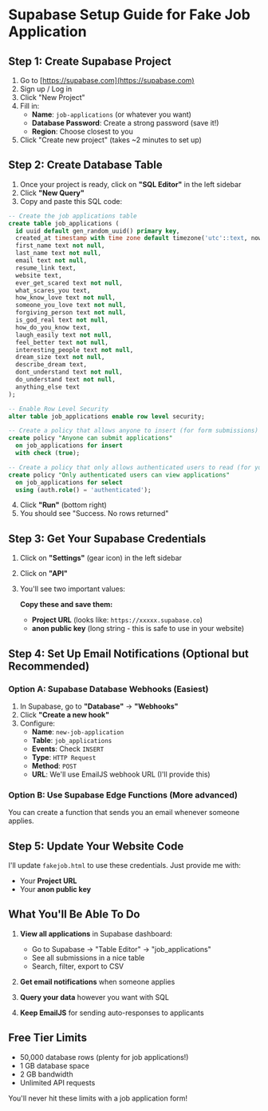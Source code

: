 # Supabase Setup Guide for Fake Job Application

## Step 1: Create Supabase Project

1. Go to [https://supabase.com](https://supabase.com)
2. Sign up / Log in
3. Click "New Project"
4. Fill in:
   - **Name**: `job-applications` (or whatever you want)
   - **Database Password**: Create a strong password (save it!)
   - **Region**: Choose closest to you
5. Click "Create new project" (takes ~2 minutes to set up)

## Step 2: Create Database Table

1. Once your project is ready, click on **"SQL Editor"** in the left sidebar
2. Click **"New Query"**
3. Copy and paste this SQL code:

```sql
-- Create the job applications table
create table job_applications (
  id uuid default gen_random_uuid() primary key,
  created_at timestamp with time zone default timezone('utc'::text, now()) not null,
  first_name text not null,
  last_name text not null,
  email text not null,
  resume_link text,
  website text,
  ever_get_scared text not null,
  what_scares_you text,
  how_know_love text not null,
  someone_you_love text not null,
  forgiving_person text not null,
  is_god_real text not null,
  how_do_you_know text,
  laugh_easily text not null,
  feel_better text not null,
  interesting_people text not null,
  dream_size text not null,
  describe_dream text,
  dont_understand text not null,
  do_understand text not null,
  anything_else text
);

-- Enable Row Level Security
alter table job_applications enable row level security;

-- Create a policy that allows anyone to insert (for form submissions)
create policy "Anyone can submit applications"
  on job_applications for insert
  with check (true);

-- Create a policy that only allows authenticated users to read (for you)
create policy "Only authenticated users can view applications"
  on job_applications for select
  using (auth.role() = 'authenticated');
```

4. Click **"Run"** (bottom right)
5. You should see "Success. No rows returned"

## Step 3: Get Your Supabase Credentials

1. Click on **"Settings"** (gear icon) in the left sidebar
2. Click on **"API"**
3. You'll see two important values:

   **Copy these and save them:**
   - **Project URL** (looks like: `https://xxxxx.supabase.co`)
   - **anon public key** (long string - this is safe to use in your website)

## Step 4: Set Up Email Notifications (Optional but Recommended)

### Option A: Supabase Database Webhooks (Easiest)

1. In Supabase, go to **"Database"** → **"Webhooks"**
2. Click **"Create a new hook"**
3. Configure:
   - **Name**: `new-job-application`
   - **Table**: `job_applications`
   - **Events**: Check `INSERT`
   - **Type**: `HTTP Request`
   - **Method**: `POST`
   - **URL**: We'll use EmailJS webhook URL (I'll provide this)

### Option B: Use Supabase Edge Functions (More advanced)

You can create a function that sends you an email whenever someone applies.

## Step 5: Update Your Website Code

I'll update `fakejob.html` to use these credentials. Just provide me with:
- Your **Project URL**
- Your **anon public key**

## What You'll Be Able To Do

1. **View all applications** in Supabase dashboard:
   - Go to Supabase → "Table Editor" → "job_applications"
   - See all submissions in a nice table
   - Search, filter, export to CSV

2. **Get email notifications** when someone applies

3. **Query your data** however you want with SQL

4. **Keep EmailJS** for sending auto-responses to applicants

## Free Tier Limits

- 50,000 database rows (plenty for job applications!)
- 1 GB database space
- 2 GB bandwidth
- Unlimited API requests

You'll never hit these limits with a job application form!
